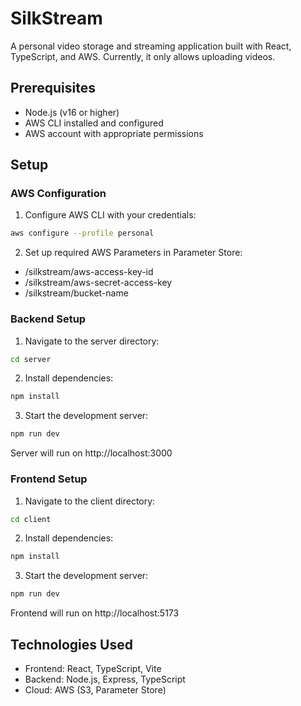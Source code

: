 # SilkStream

A personal video storage and streaming application built with React, TypeScript, and AWS. Currently, it only allows uploading videos.

## Prerequisites

- Node.js (v16 or higher)
- AWS CLI installed and configured
- AWS account with appropriate permissions

## Setup

### AWS Configuration

1. Configure AWS CLI with your credentials:

```bash
aws configure --profile personal
```

2. Set up required AWS Parameters in Parameter Store:

- /silkstream/aws-access-key-id
- /silkstream/aws-secret-access-key
- /silkstream/bucket-name

### Backend Setup

1. Navigate to the server directory:

```bash
cd server
```

2. Install dependencies:

```bash
npm install
```

3. Start the development server:

```bash
npm run dev
```

Server will run on http://localhost:3000

### Frontend Setup

1. Navigate to the client directory:

```bash
cd client
```

2. Install dependencies:

```bash
npm install
```

3. Start the development server:

```bash
npm run dev
```

Frontend will run on http://localhost:5173

## Technologies Used

- Frontend: React, TypeScript, Vite
- Backend: Node.js, Express, TypeScript
- Cloud: AWS (S3, Parameter Store)
